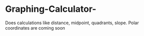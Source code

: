 # Graphing-Calculator-
Does calculations like distance, midpoint, quadrants, slope. Polar coordinates are coming soon
